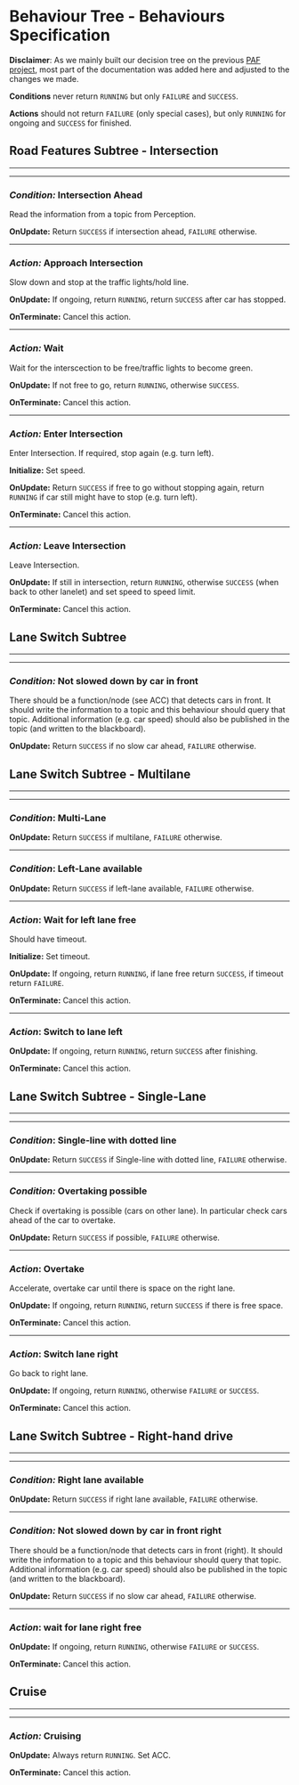 # Behaviour Tree - Behaviours Specification

**Disclaimer**: As we mainly built our decision tree on the previous [PAF project](https://github.com/ll7/psaf2), most part of the documentation was added here and adjusted to the changes we made.

**Conditions** never return `RUNNING` but only `FAILURE` and `SUCCESS`.

**Actions** should not return `FAILURE` (only special cases), but only `RUNNING` for ongoing and `SUCCESS` for finished.

## Road Features Subtree - Intersection

******
******

### _Condition:_ Intersection Ahead

Read the information from a topic from Perception.

**OnUpdate:** Return `SUCCESS` if intersection ahead, `FAILURE` otherwise.
******

### _Action:_ Approach Intersection

Slow down and stop at the traffic lights/hold line.

**OnUpdate:** If ongoing, return `RUNNING`, return `SUCCESS` after car has stopped.

**OnTerminate:** Cancel this action.

******

### _Action:_ Wait

Wait for the interscection to be free/traffic lights to become green.

**OnUpdate:** If not free to go, return `RUNNING`, otherwise `SUCCESS`.

**OnTerminate:** Cancel this action.

******

### _Action:_ Enter Intersection

Enter Intersection. If required, stop again (e.g. turn left).

**Initialize:** Set speed.

**OnUpdate:** Return `SUCCESS` if free to go without stopping again, return `RUNNING` if car still might have to stop (e.g. turn left).

**OnTerminate:** Cancel this action.

******

### _Action:_ Leave Intersection

Leave Intersection.

**OnUpdate:** If still in intersection, return `RUNNING`, otherwise `SUCCESS` (when back to other lanelet) and set speed to speed limit.

**OnTerminate:** Cancel this action.

## Lane Switch Subtree

******
******

### _Condition:_ Not slowed down by car in front

There should be a function/node (see ACC) that detects cars in front. It should write the information to a topic and this behaviour should query that topic. Additional information (e.g. car speed) should also be published in the topic (and written to the blackboard).

**OnUpdate:** Return `SUCCESS` if no slow car ahead, `FAILURE` otherwise.

## Lane Switch Subtree - Multilane

******
******

### _Condition_: Multi-Lane

**OnUpdate:** Return `SUCCESS` if multilane, `FAILURE` otherwise.

******

### _Condition_: Left-Lane available

**OnUpdate:** Return `SUCCESS` if left-lane available, `FAILURE` otherwise.

******

### _Action_: Wait for left lane free

Should have timeout.

**Initialize:** Set timeout.

**OnUpdate:**  If ongoing, return `RUNNING`, if lane free return `SUCCESS`, if timeout return `FAILURE`.

**OnTerminate:** Cancel this action.

******

### _Action_: Switch to lane left

**OnUpdate:**  If ongoing, return `RUNNING`, return `SUCCESS` after finishing.

**OnTerminate:** Cancel this action.

## Lane Switch Subtree - Single-Lane

******

******

### _Condition_: Single-line with dotted line

**OnUpdate:** Return `SUCCESS` if Single-line with dotted line, `FAILURE` otherwise.

******

### _Condition:_ Overtaking possible

Check if overtaking is possible (cars on other lane). In particular check cars ahead of the car to overtake.

**OnUpdate:** Return `SUCCESS` if possible, `FAILURE` otherwise.

******

### _Action_: Overtake

Accelerate, overtake car until there is space on the right lane.

**OnUpdate:**  If ongoing, return `RUNNING`, return `SUCCESS` if there is free space.

**OnTerminate:** Cancel this action.

******

### _Action_: Switch lane right

Go back to right lane.

**OnUpdate:**  If ongoing, return `RUNNING`, otherwise `FAILURE` or `SUCCESS`.

**OnTerminate:** Cancel this action.

## Lane Switch Subtree - Right-hand drive

******
******

### _Condition:_ Right lane available

**OnUpdate:** Return `SUCCESS` if right lane available, `FAILURE` otherwise.

******

### _Condition:_ Not slowed down by car in front right

There should be a function/node that detects cars in front (right). It should write the information to a topic and this behaviour should query that topic. Additional information (e.g. car speed) should also be published in the topic (and written to the blackboard).

**OnUpdate:** Return `SUCCESS` if no slow car ahead, `FAILURE` otherwise.

******

### _Action_: wait for lane right free

**OnUpdate:**  If ongoing, return `RUNNING`, otherwise `FAILURE` or `SUCCESS`.

**OnTerminate:** Cancel this action.

## Cruise

******
******

### _Action:_ Cruising

**OnUpdate:** Always return `RUNNING`. Set ACC.

**OnTerminate:** Cancel this action.
